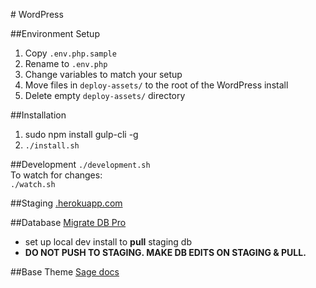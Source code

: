 #<Project Name> WordPress

<description>

##Environment Setup
1. Copy `.env.php.sample`
2. Rename to `.env.php`
3. Change variables to match your setup
4. Move files in `deploy-assets/` to the root of the WordPress install
5. Delete empty `deploy-assets/` directory

##Installation
1. sudo npm install gulp-cli -g
2. `./install.sh`

##Development
`./development.sh`  
To watch for changes:  
`./watch.sh`

##Staging
[<url>.herokuapp.com](http://<url>.herokuapp.com)

##Database
[Migrate DB Pro](https://deliciousbrains.com/wp-migrate-db-pro/)
* set up local dev install to **pull** staging db
* **DO NOT PUSH TO STAGING. MAKE DB EDITS ON STAGING & PULL.**

##Base Theme
[Sage docs](https://github.com/roots/sage)
